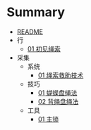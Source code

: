 # Summary

* [README](README.md)
* 行
    * [01 初见绳索](行/01-初见绳索.md)
* 采集
    * 系统
        * [01 绳索救助技术](https://www.bilibili.com/video/BV16h41167uQ?spm_id_from=333.999.0.0)
    * 技巧
        * [01 蝴蝶盘绳法](https://www.bilibili.com/video/BV1F64y1U7YH?spm_id_from=333.999.0.0)
		* [02 背绳盘绳法](https://www.bilibili.com/video/BV1Wy4y1s7tW?spm_id_from=333.999.0.0)
    * 工具
        * [01 主锁](http://www.byeah.net/baike/item9.html)
    
        

